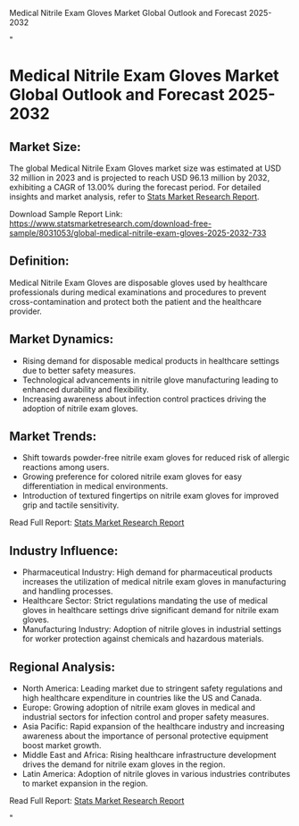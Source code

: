 Medical Nitrile Exam Gloves Market Global Outlook and Forecast 2025-2032

"<h1>Medical Nitrile Exam Gloves Market Global Outlook and Forecast 2025-2032</h1>

<h2>Market Size:</h2>
<p>The global Medical Nitrile Exam Gloves market size was estimated at USD 32 million in 2023 and is projected to reach USD 96.13 million by 2032, exhibiting a CAGR of 13.00% during the forecast period. For detailed insights and market analysis, refer to <a href='https://www.statsmarketresearch.com/global-medical-nitrile-exam-gloves-2025-2032-733-8031053'>Stats Market Research Report</a>.</p>
<p>Download Sample Report Link: <a href='https://www.statsmarketresearch.com/download-free-sample/8031053/global-medical-nitrile-exam-gloves-2025-2032-733'>https://www.statsmarketresearch.com/download-free-sample/8031053/global-medical-nitrile-exam-gloves-2025-2032-733</a></p>

<h2>Definition:</h2>
<p>Medical Nitrile Exam Gloves are disposable gloves used by healthcare professionals during medical examinations and procedures to prevent cross-contamination and protect both the patient and the healthcare provider.</p>

<h2>Market Dynamics:</h2>
<ul>
  <li>Rising demand for disposable medical products in healthcare settings due to better safety measures.</li>
  <li>Technological advancements in nitrile glove manufacturing leading to enhanced durability and flexibility.</li>
  <li>Increasing awareness about infection control practices driving the adoption of nitrile exam gloves.</li>
</ul>

<h2>Market Trends:</h2>
<ul>
  <li>Shift towards powder-free nitrile exam gloves for reduced risk of allergic reactions among users.</li>
  <li>Growing preference for colored nitrile exam gloves for easy differentiation in medical environments.</li>
  <li>Introduction of textured fingertips on nitrile exam gloves for improved grip and tactile sensitivity.</li>
</ul>
<p>Read Full Report: <a href='https://www.statsmarketresearch.com/global-medical-nitrile-exam-gloves-2025-2032-733-8031053'>Stats Market Research Report</a></p>

<h2>Industry Influence:</h2>
<ul>
  <li>Pharmaceutical Industry: High demand for pharmaceutical products increases the utilization of medical nitrile exam gloves in manufacturing and handling processes.</li>
  <li>Healthcare Sector: Strict regulations mandating the use of medical gloves in healthcare settings drive significant demand for nitrile exam gloves.</li>
  <li>Manufacturing Industry: Adoption of nitrile gloves in industrial settings for worker protection against chemicals and hazardous materials.</li>
</ul>

<h2>Regional Analysis:</h2>
<ul>
  <li>North America: Leading market due to stringent safety regulations and high healthcare expenditure in countries like the US and Canada.</li>
  <li>Europe: Growing adoption of nitrile exam gloves in medical and industrial sectors for infection control and proper safety measures.</li>
  <li>Asia Pacific: Rapid expansion of the healthcare industry and increasing awareness about the importance of personal protective equipment boost market growth.</li>
  <li>Middle East and Africa: Rising healthcare infrastructure development drives the demand for nitrile exam gloves in the region.</li>
  <li>Latin America: Adoption of nitrile gloves in various industries contributes to market expansion in the region.</li>
</ul>
<p>Read Full Report: <a href='https://www.statsmarketresearch.com/global-medical-nitrile-exam-gloves-2025-2032-733-8031053'>Stats Market Research Report</a></p>"
